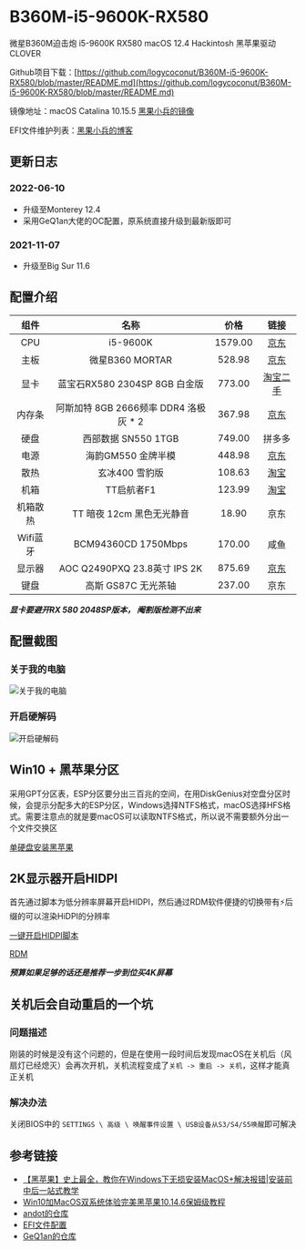 # B360M-i5-9600K-RX580

微星B360M迫击炮 i5-9600K RX580 macOS 12.4 Hackintosh 黑苹果驱动CLOVER

Github项目下载：[https://github.com/logycoconut/B360M-i5-9600K-RX580/blob/master/README.md](https://github.com/logycoconut/B360M-i5-9600K-RX580/blob/master/README.md)

镜像地址：macOS Catalina 10.15.5 [黑果小兵的镜像](https://blog.daliansky.net/macOS-Catalina-10.15.5-19F96-Release-version-with-Clover-5118-original-image-Double-EFI-Version-UEFI-and-MBR.html#more)

EFI文件维护列表：[黑果小兵的博客](https://blog.daliansky.net/Hackintosh-long-term-maintenance-model-checklist.html)
## 更新日志

### 2022-06-10

- 升级至Monterey 12.4
- 采用GeQ1an大佬的OC配置，原系统直接升级到最新版即可
### 2021-11-07

- 升级至Big Sur 11.6
## 配置介绍

| 组件 |   名称    |      价格      |      链接      |
| :--: | :-------: | :------------: | :------------: |
| CPU  | i5-9600K | 1579.00 |[京东](https://item.jd.com/100000634419.html)  |
| 主板 | 微星B360 MORTAR | 528.98 | [京东](https://item.jd.com/6833426.html#crumb-wrap) |
| 显卡 | 蓝宝石RX580 2304SP 8GB 白金版 | 773.00 | [淘宝二手](https://item.taobao.com/item.htm?spm=a1z09.2.0.0.92b72e8d3PQbE7&id=591402176938&_u=82ehsl2icd55) |
| 内存条 | 阿斯加特 8GB 2666频率 DDR4 洛极灰 * 2 | 367.98 | [京东](https://item.jd.com/100003374700.html) |
| 硬盘 | 西部数据 SN550 1TGB | 749.00 | 拼多多 |
| 电源 | 海韵GM550 金牌半模 | 448.98 | [京东](https://item.jd.com/100004223051.html#crumb-wrap) |
| 散热 | 玄冰400 雪豹版 | 108.63 | [淘宝](https://detail.tmall.com/item.htm?id=14756775238&ali_refid=a3_430583_1006:1103537345:N:a6nKlWOYGMyBOGHXCpULmp5sn4LFJtgd:9d1b765dee2b408569b35a29a5a09f08&ali_trackid=1_9d1b765dee2b408569b35a29a5a09f08&spm=a230r.1.14.1&skuId=4309658964583) |
| 机箱 | TT启航者F1 | 123.99 | [淘宝](https://detail.tmall.com/item.htm?spm=a1z10.5-b-s.w4011-16097915567.64.10ae6e65RvVObl&id=602242033086&rn=a0d10f3eba4bff77bcec5234049f956a&abbucket=7&skuId=4218072037155) |
| 机箱散热 | TT 暗夜 12cm 黑色无光静音 | 18.90 | 京东 |
| Wifi蓝牙 | BCM94360CD 1750Mbps  | 170.00 | 咸鱼 |
| 显示器 | AOC Q2490PXQ 23.8英寸 IPS 2K | 875.69 | [京东](https://item.jd.com/5375281.html#crumb-wrap) |
| 键盘 | 高斯 GS87C 无光茶轴 | 237.00 | 京东 |

***显卡要避开RX 580 2048SP版本， 阉割版检测不出来***

## 配置截图

### 关于我的电脑

![关于我的电脑](https://raw.githubusercontent.com/logycoconut/B360M-i5-9600K-RX580/master/images/1.png)

### 开启硬解码

![开启硬解码](https://raw.githubusercontent.com/logycoconut/B360M-i5-9600K-RX580/master/images/2.png)

## Win10 + 黑苹果分区

采用GPT分区表，ESP分区要分出三百兆的空间，在用DiskGenius对空盘分区时候，会提示分配多大的ESP分区，Windows选择NTFS格式，macOS选择HFS格式。需要注意点的就是要macOS可以读取NTFS格式，所以说不需要额外分出一个文件交换区

[ 单硬盘安装黑苹果 ](https://www.itpwd.com/247.html)

## 2K显示器开启HIDPI

首先通过脚本为低分辨率屏幕开启HIDPI，然后通过RDM软件便捷的切换带有⚡️后缀的可以渲染HiDPI的分辨率

[一键开启HIDPI脚本](https://github.com/xzhih/one-key-hidpi/blob/master/README-zh.md)

[RDM](https://github.com/avibrazil/RDM)

***预算如果足够的话还是推荐一步到位买4K屏幕***

## 关机后会自动重启的一个坑

### 问题描述

刚装的时候是没有这个问题的，但是在使用一段时间后发现macOS在关机后（风扇灯已经熄灭）会再次开机，关机流程变成了`关机 -> 重启 -> 关机`，这样才能真正关机

### 解决办法

关闭BIOS中的 `SETTINGS \ 高级 \ 唤醒事件设置 \ USB设备从S3/S4/S5唤醒`即可解决

## 参考链接

* [【黑苹果】史上最全，教你在Windows下无损安装MacOS+解决报错|安装前中后一站式教学](https://www.bilibili.com/video/BV1fE411W7ei)
* [ Win10加MacOS双系统体验完美黑苹果10.14.6保姆级教程 ](https://www.bilibili.com/video/BV1W44112792)
* [andot的仓库](https://github.com/andot/MSI-B360M-MORTAR-IMACPRO-EFI)
* [EFI文件配置](https://blog.csdn.net/Su_Yi/article/details/93773558)
* [GeQ1an的仓库](https://github.com/GeQ1an/MSI-B360M-MORTAR-HACKINTOSH-OPENCORE-EFI)
